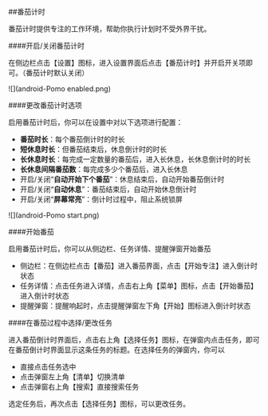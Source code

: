 ##番茄计时

番茄计时提供专注的工作环境，帮助你执行计划时不受外界干扰。

####开启/关闭番茄计时

在侧边栏点击【设置】图标，进入设置界面后点击【番茄计时】并开启开关项即可。（番茄计时默认关闭）

![](android-Pomo enabled.png)

####更改番茄计时选项

启用番茄计时后，你可以在设置中对以下选项进行配置：

* **番茄时长**：每个番茄倒计时的时长
* **短休息时长**：但番茄结束后，休息倒计时的时长
* **长休息时长**：每完成一定数量的番茄后，进入长休息，长休息倒计时的时长
* **长休息间隔番茄数**：每完成多少个番茄后，进入长休息
* 开启/关闭“**自动开始下个番茄**”：休息结束后，自动开始番茄倒计时
* 开启/关闭“**自动休息**”：番茄结束后，自动开始休息倒计时
* 开启/关闭“**屏幕常亮**”：倒计时过程中，阻止系统锁屏

![](android-Pomo start.png)

####开始番茄

启用番茄计时后，你可以从侧边栏、任务详情、提醒弹窗开始番茄

* 侧边栏：在侧边栏点击【番茄】进入番茄界面，点击【开始专注】进入倒计时状态
* 任务详情：点击任务进入详情，点击右上角【菜单】图标，点击【开始番茄】进入倒计时状态
* 提醒弹窗：提醒响起时，点击提醒弹窗左下角【开始】图标进入倒计时状态


####在番茄过程中选择/更改任务

进入番茄倒计时界面后，点击右上角【选择任务】图标，在弹窗内点击任务，即可在番茄倒计时界面显示这条任务的标题。在选择任务的弹窗内，你可以

* 直接点击任务选中
* 点击弹窗左上角【清单】切换清单
* 点击弹窗右上角【搜索】直接搜索任务

选定任务后，再次点击【选择任务】图标，可以更改任务。

